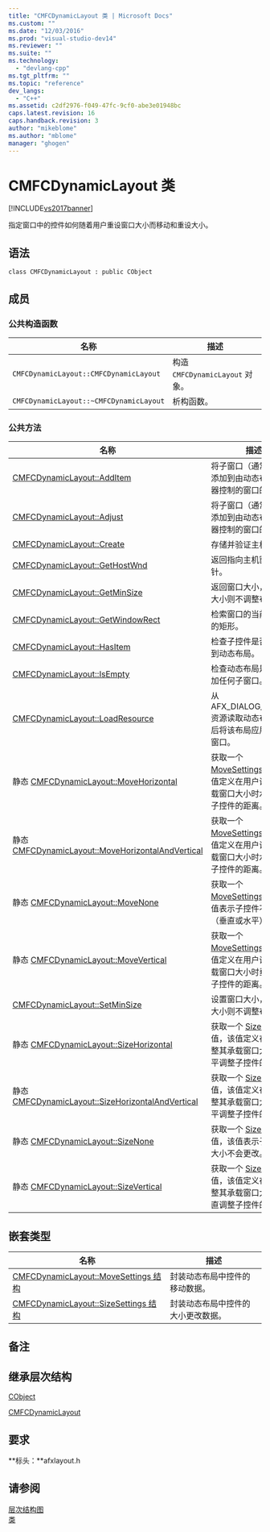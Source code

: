 ```yaml
---
title: "CMFCDynamicLayout 类 | Microsoft Docs"
ms.custom: ""
ms.date: "12/03/2016"
ms.prod: "visual-studio-dev14"
ms.reviewer: ""
ms.suite: ""
ms.technology: 
  - "devlang-cpp"
ms.tgt_pltfrm: ""
ms.topic: "reference"
dev_langs: 
  - "C++"
ms.assetid: c2df2976-f049-47fc-9cf0-abe3e01948bc
caps.latest.revision: 16
caps.handback.revision: 3
author: "mikeblome"
ms.author: "mblome"
manager: "ghogen"
---
```

# CMFCDynamicLayout 类
[!INCLUDE[vs2017banner](../../assembler/inline/includes/vs2017banner.md)]

指定窗口中的控件如何随着用户重设窗口大小而移动和重设大小。  
  
## 语法  
  
```  
class CMFCDynamicLayout : public CObject  
```  
  
## 成员  
  
### 公共构造函数  
  
|名称|描述|  
|--------|--------|  
|`CMFCDynamicLayout::CMFCDynamicLayout`|构造 `CMFCDynamicLayout` 对象。|  
|`CMFCDynamicLayout::~CMFCDynamicLayout`|析构函数。|  
  
### 公共方法  
  
|名称|描述|  
|--------|--------|  
|[CMFCDynamicLayout::AddItem](../Topic/CMFCDynamicLayout::AddItem.md)|将子窗口（通常是控件）添加到由动态布局管理器控制的窗口的列表。|  
|[CMFCDynamicLayout::Adjust](../Topic/CMFCDynamicLayout::Adjust.md)|将子窗口（通常是控件）添加到由动态布局管理器控制的窗口的列表。|  
|[CMFCDynamicLayout::Create](../Topic/CMFCDynamicLayout::Create.md)|存储并验证主机窗口。|  
|[CMFCDynamicLayout::GetHostWnd](../Topic/CMFCDynamicLayout::GetHostWnd.md)|返回指向主机窗口的指针。|  
|[CMFCDynamicLayout::GetMinSize](../Topic/CMFCDynamicLayout::GetMinSize.md)|返回窗口大小，低于此大小则不调整布局。|  
|[CMFCDynamicLayout::GetWindowRect](../Topic/CMFCDynamicLayout::GetWindowRect.md)|检索窗口的当前工作区的矩形。|  
|[CMFCDynamicLayout::HasItem](../Topic/CMFCDynamicLayout::HasItem.md)|检查子控件是否已添加到动态布局。|  
|[CMFCDynamicLayout::IsEmpty](../Topic/CMFCDynamicLayout::IsEmpty.md)|检查动态布局是否未添加任何子窗口。|  
|[CMFCDynamicLayout::LoadResource](../Topic/CMFCDynamicLayout::LoadResource.md)|从 AFX\_DIALOG\_LAYOUT 资源读取动态布局，然后将该布局应用到主机窗口。|  
|静态 [CMFCDynamicLayout::MoveHorizontal](../Topic/CMFCDynamicLayout::MoveHorizontal.md)|获取一个 [MoveSettings](../Topic/CMFCDynamicLayout::MoveSettings%20Structure.md) 值，该值定义在用户调整其承载窗口大小时水平移动子控件的距离。|  
|静态 [CMFCDynamicLayout::MoveHorizontalAndVertical](../Topic/CMFCDynamicLayout::MoveHorizontalAndVertical.md)|获取一个 [MoveSettings](../Topic/CMFCDynamicLayout::MoveSettings%20Structure.md) 值，该值定义在用户调整其承载窗口大小时水平移动子控件的距离。|  
|静态 [CMFCDynamicLayout::MoveNone](../Topic/CMFCDynamicLayout::MoveNone.md)|获取一个 [MoveSettings](../Topic/CMFCDynamicLayout::MoveSettings%20Structure.md) 值，该值表示子控件不移动（垂直或水平）。|  
|静态 [CMFCDynamicLayout::MoveVertical](../Topic/CMFCDynamicLayout::MoveVertical.md)|获取一个 [MoveSettings](../Topic/CMFCDynamicLayout::MoveSettings%20Structure.md) 值，该值定义在用户调整其承载窗口大小时垂直移动子控件的距离。|  
|[CMFCDynamicLayout::SetMinSize](../Topic/CMFCDynamicLayout::SetMinSize.md)|设置窗口大小，低于此大小则不调整布局。|  
|静态 [CMFCDynamicLayout::SizeHorizontal](../Topic/CMFCDynamicLayout::SizeHorizontal.md)|获取一个 [SizeSettings](../Topic/CMFCDynamicLayout::SizeSettings%20Structure.md) 值，该值定义在用户调整其承载窗口大小时水平调整子控件的程度。|  
|静态 [CMFCDynamicLayout::SizeHorizontalAndVertical](../Topic/CMFCDynamicLayout::SizeHorizontalAndVertical.md)|获取一个 [SizeSettings](../Topic/CMFCDynamicLayout::SizeSettings%20Structure.md) 值，该值定义在用户调整其承载窗口大小时水平调整子控件的程度。|  
|静态 [CMFCDynamicLayout::SizeNone](../Topic/CMFCDynamicLayout::SizeNone.md)|获取一个 [SizeSettings](../Topic/CMFCDynamicLayout::SizeSettings%20Structure.md) 值，该值表示子控件的大小不会更改。|  
|静态 [CMFCDynamicLayout::SizeVertical](../Topic/CMFCDynamicLayout::SizeVertical.md)|获取一个 [SizeSettings](../Topic/CMFCDynamicLayout::SizeSettings%20Structure.md) 值，该值定义在用户调整其承载窗口大小时垂直调整子控件的程度。|  
  
## 嵌套类型  
  
|名称|描述|  
|--------|--------|  
|[CMFCDynamicLayout::MoveSettings 结构](../Topic/CMFCDynamicLayout::MoveSettings%20Structure.md)|封装动态布局中控件的移动数据。|  
|[CMFCDynamicLayout::SizeSettings 结构](../Topic/CMFCDynamicLayout::SizeSettings%20Structure.md)|封装动态布局中控件的大小更改数据。|  
  
## 备注  
  
## 继承层次结构  
 [CObject](../../mfc/reference/cobject-class.md)  
  
 [CMFCDynamicLayout](../../mfc/reference/cmfctoolbarbutton-class.md)  
  
## 要求  
 **标头：**afxlayout.h  
  
## 请参阅  
 [层次结构图](../../mfc/hierarchy-chart.md)   
 [类](../../mfc/reference/mfc-classes.md)